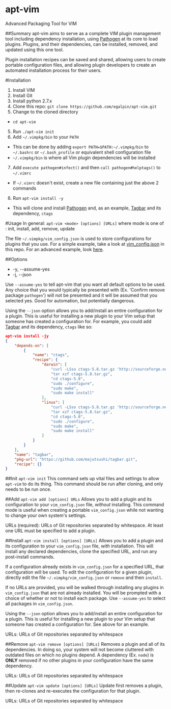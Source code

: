 # apt-vim
Advanced Packaging Tool for VIM

##Summary
apt-vim aims to serve as a complete VIM plugin management tool including dependency installation, using [Pathogen](https://github.com/tpope/vim-pathogen) at its core to load plugins. Plugins, and their dependencies, can be installed, removed, and updated using this one tool.

Plugin installation recipes can be saved and shared, allowing users to create portable configuration files, and allowing plugin developers to create an automated installation process for their users.

#Installation
1. Install VIM
2. Install Git
3. Install python 2.7.x
4. Clone this repo:  `git clone https://github.com/egalpin/apt-vim.git`
5. Change to the cloned directory
  - `cd apt-vim`
5. Run `./apt-vim init`
6. Add `~/.vimpkg/bin` to your `PATH`
  - This can be done by adding `export PATH=$PATH:~/.vimpkg/bin` to `~/.bashrc` or `~/.bash_profile` or equivalent shell configuration file
  - `~/.vimpkg/bin` is where all Vim plugin dependencies will be installed
7. Add `execute pathogen#infect()` and then `call pathogen#helptags()` to `~/.vimrc`
  - If `~/.vimrc` doesn't exist, create a new file containing just the above 2 commands
8. Run `apt-vim install -y`
  - This will clone and install [Pathogen](https://github.com/tpope/vim-pathogen) and, as an example, [Tagbar](https://github.com/majutsushi/tagbar) and its dependency, `ctags`


#Usage
In general:  `apt-vim <mode> [options] [URLs]` where mode is one of :  init, install, add, remove, update

The file `~/.vimpkg/vim_config.json` is used to store configurations for plugins that you use. For a simple example, take a look at [vim_config.json](vim_config.json) in this repo. For an advanced example, look  [here](https://github.com/egalpin/vim_settings/blob/master/vim_config.json).

##Options
  - -y, --assume-yes
  - -j, --json

Use `--assume-yes` to tell apt-vim that you want all default options to be used. Any choice that you would typically be presented with (Ex. 'Confirm remove package `pathogen`') will not be presented and it will be assumed that you selected yes. Good for automation, but potentially dangerous.

Using the `--json` option allows you to add/install an entire configuration for a plugin. This is useful for installing a new plugin to your Vim setup that someone has created a configuration for. For example, you could add [Tagbar](https://github.com/majutsushi/tagbar) and its dependency, `ctags` like so:


```json
apt-vim install -jy
{
    "depends-on": [
        {
            "name": "ctags",
            "recipe": {
                "darwin": [
                    "curl -LSso ctags-5.8.tar.gz 'http://sourceforge.net/projects/ctags/files/ctags/5.8/ctags-5.8.tar.gz/download?use_mirror=iweb'",
                    "tar xzf ctags-5.8.tar.gz",
                    "cd ctags-5.8",
                    "sudo ./configure",
                    "sudo make",
                    "sudo make install"
                ],
                "linux": [
                    "curl -LSso ctags-5.8.tar.gz 'http://sourceforge.net/projects/ctags/files/ctags/5.8/ctags-5.8.tar.gz/download?use_mirror=iweb'",
                    "tar xzf ctags-5.8.tar.gz",
                    "cd ctags-5.8",
                    "sudo ./configure",
                    "sudo make",
                    "sudo make install"
                ]
            }
        }
    ],
    "name": "tagbar",
    "pkg-url": "https://github.com/majutsushi/tagbar.git",
    "recipe": {}
}
```


##Init
`apt-vim init`
This command sets up vital files and settings to allow `apt-vim` to do its thing. This command should be run after cloning, and only needs to be run once.

##Add
`apt-vim add [options] URLs`
Allows you to add a plugin and its configuration to your `vim_config.json` file, _without_ installing. This command mode is useful when creating a portable `vim_config.json` while not wanting to change your own system's settings.

URLs (required):  URLs of Git repositories separated by whitespace. At least one URL must be specified to add a plugin.

##Install
`apt-vim install [options] [URLs]`
Allows you to add a plugin and its configuration to your `vim_config.json` file, _with_ installation. This will install any declared dependencies, clone the specified URL, and run any post-install commands.

If a configuration already exists in `vim_config.json` for a specified URL, that configuration will be used. To edit the configuration for a given plugin, directly edit the file `~/.vimpkg/vim_config.json` or `remove` and then `install`.

If no URLs are provided, you will be walked through installing any plugins in `vim_config.json` that are not already installed. You will be prompted with a choice of whether or not to install each package. Use `--assume-yes` to select all packages in `vim_config.json`.

Using the `--json` option allows you to add/install an entire configuration for a plugin. This is useful for installing a new plugin to your Vim setup that someone has created a configuration for. See above for an example.

URLs:  URLs of Git repositories separated by whitespace

##Remove
`apt-vim remove [options] [URLs]`
Removes a plugin and all of its dependencies. In doing so, your system will not become cluttered with outdated files on which no plugins depend. A dependency (Ex. `node`) is __ONLY__ removed if no other plugins in your configuration have the same dependency.

URLs:  URLs of Git repositories separated by whitespace

##Update
`apt-vim update [options] [URLs]`
Update first removes a plugin, then re-clones and re-executes the configuration for that plugin.

URLs:  URLs of Git repositories separated by whitespace

